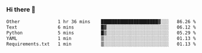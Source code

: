 ### Hi there 👋

<!--START_SECTION:waka-->

```txt
Other              1 hr 36 mins    █████████████████████▓░░░   86.26 %
Text               6 mins          █▓░░░░░░░░░░░░░░░░░░░░░░░   06.12 %
Python             5 mins          █▒░░░░░░░░░░░░░░░░░░░░░░░   05.29 %
YAML               1 min           ▒░░░░░░░░░░░░░░░░░░░░░░░░   01.13 %
Requirements.txt   1 min           ▒░░░░░░░░░░░░░░░░░░░░░░░░   01.13 %
```

<!--END_SECTION:waka-->

<!--
**Jonas-VanHaeken/Jonas-VanHaeken** is a ✨ _special_ ✨ repository because its `README.md` (this file) appears on your GitHub profile.

Here are some ideas to get you started:

- 🔭 I’m currently working on ...
- 🌱 I’m currently learning ...
- 👯 I’m looking to collaborate on ...
- 🤔 I’m looking for help with ...
- 💬 Ask me about ...
- 📫 How to reach me: ...
- 😄 Pronouns: ...
- ⚡ Fun fact: ...
-->
